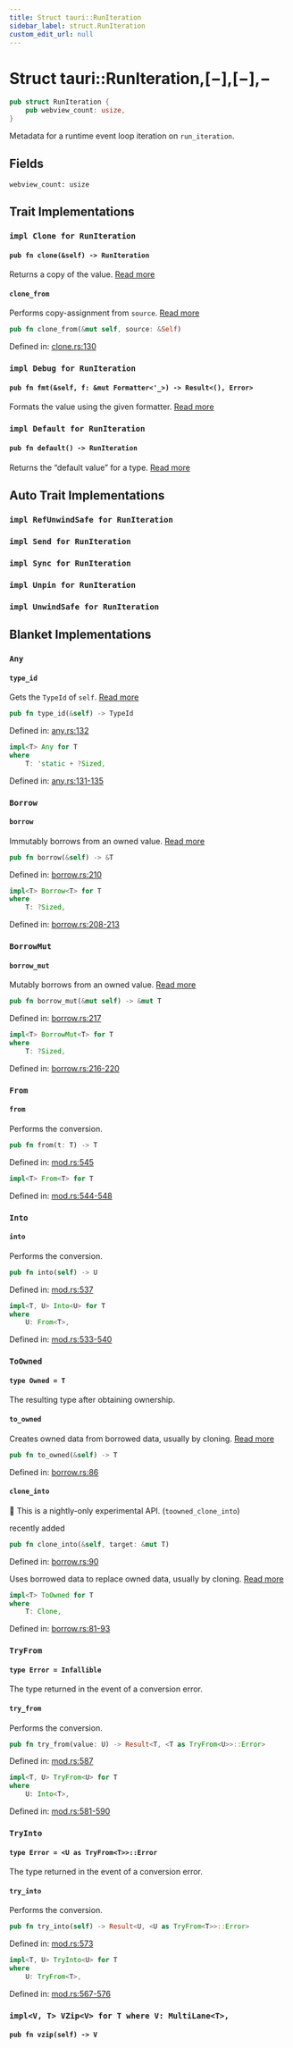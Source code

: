 ```yaml
---
title: Struct tauri::RunIteration
sidebar_label: struct.RunIteration
custom_edit_url: null
---
```


# Struct tauri::RunIteration,\[−],\[−],−

```rs
pub struct RunIteration {
    pub webview_count: usize,
}
```

Metadata for a runtime event loop iteration on `run_iteration`.

## Fields

`webview_count: usize`

## Trait Implementations

### `impl Clone for RunIteration`

#### `pub fn clone(&self) -> RunIteration`

Returns a copy of the value. [Read more](https://doc.rust-lang.org/nightly/core/clone/trait.Clone.html#tymethod.clone)

#### `clone_from`

Performs copy-assignment from `source`. [Read more](https://doc.rust-lang.org/nightly/core/clone/trait.Clone.html#method.clone_from)

```rs
pub fn clone_from(&mut self, source: &Self)
```

Defined in: [clone.rs:130](https://github.com/https://blob/01d4ada/core/tauri/src/https://doc.rust-lang.org/nightly/src/core/clone.rs#L130)

### `impl Debug for RunIteration`

#### `pub fn fmt(&self, f: &mut Formatter<'_>) -> Result<(), Error>`

Formats the value using the given formatter. [Read more](https://doc.rust-lang.org/nightly/core/fmt/trait.Debug.html#tymethod.fmt)

### `impl Default for RunIteration`

#### `pub fn default() -> RunIteration`

Returns the “default value” for a type. [Read more](https://doc.rust-lang.org/nightly/core/default/trait.Default.html#tymethod.default)

## Auto Trait Implementations

### `impl RefUnwindSafe for RunIteration`

### `impl Send for RunIteration`

### `impl Sync for RunIteration`

### `impl Unpin for RunIteration`

### `impl UnwindSafe for RunIteration`

## Blanket Implementations

### `Any`

#### `type_id`

Gets the `TypeId` of `self`. [Read more](https://doc.rust-lang.org/nightly/core/any/trait.Any.html#tymethod.type_id)

```rs
pub fn type_id(&self) -> TypeId
```

Defined in: [any.rs:132](https://github.com/https://blob/01d4ada/core/tauri/src/https://doc.rust-lang.org/nightly/src/core/any.rs#L132)

```rs
impl<T> Any for T 
where
    T: 'static + ?Sized, 
```

Defined in: [any.rs:131-135](https://github.com/https://blob/01d4ada/core/tauri/src/https://doc.rust-lang.org/nightly/src/core/any.rs#L131-135)

### `Borrow`

#### `borrow`

Immutably borrows from an owned value. [Read more](https://doc.rust-lang.org/nightly/core/borrow/trait.Borrow.html#tymethod.borrow)

```rs
pub fn borrow(&self) -> &T
```

Defined in: [borrow.rs:210](https://github.com/https://blob/01d4ada/core/tauri/src/https://doc.rust-lang.org/nightly/src/core/borrow.rs#L210)

```rs
impl<T> Borrow<T> for T 
where
    T: ?Sized, 
```

Defined in: [borrow.rs:208-213](https://github.com/https://blob/01d4ada/core/tauri/src/https://doc.rust-lang.org/nightly/src/core/borrow.rs#L208-213)

### `BorrowMut`

#### `borrow_mut`

Mutably borrows from an owned value. [Read more](https://doc.rust-lang.org/nightly/core/borrow/trait.BorrowMut.html#tymethod.borrow_mut)

```rs
pub fn borrow_mut(&mut self) -> &mut T
```

Defined in: [borrow.rs:217](https://github.com/https://blob/01d4ada/core/tauri/src/https://doc.rust-lang.org/nightly/src/core/borrow.rs#L217)

```rs
impl<T> BorrowMut<T> for T 
where
    T: ?Sized, 
```

Defined in: [borrow.rs:216-220](https://github.com/https://blob/01d4ada/core/tauri/src/https://doc.rust-lang.org/nightly/src/core/borrow.rs#L216-220)

### `From`

#### `from`

Performs the conversion.

```rs
pub fn from(t: T) -> T
```

Defined in: [mod.rs:545](https://github.com/https://blob/01d4ada/core/tauri/src/https://doc.rust-lang.org/nightly/src/core/convert/mod.rs#L545)

```rs
impl<T> From<T> for T
```

Defined in: [mod.rs:544-548](https://github.com/https://blob/01d4ada/core/tauri/src/https://doc.rust-lang.org/nightly/src/core/convert/mod.rs#L544-548)

### `Into`

#### `into`

Performs the conversion.

```rs
pub fn into(self) -> U
```

Defined in: [mod.rs:537](https://github.com/https://blob/01d4ada/core/tauri/src/https://doc.rust-lang.org/nightly/src/core/convert/mod.rs#L537)

```rs
impl<T, U> Into<U> for T 
where
    U: From<T>, 
```

Defined in: [mod.rs:533-540](https://github.com/https://blob/01d4ada/core/tauri/src/https://doc.rust-lang.org/nightly/src/core/convert/mod.rs#L533-540)

### `ToOwned`

#### `type Owned = T`

The resulting type after obtaining ownership.

#### `to_owned`

Creates owned data from borrowed data, usually by cloning. [Read more](https://doc.rust-lang.org/nightly/alloc/borrow/trait.ToOwned.html#tymethod.to_owned)

```rs
pub fn to_owned(&self) -> T
```

Defined in: [borrow.rs:86](https://github.com/https://blob/01d4ada/core/tauri/src/https://doc.rust-lang.org/nightly/src/alloc/borrow.rs#L86)

#### `clone_into`

🔬 This is a nightly-only experimental API. (`toowned_clone_into`)

recently added

```rs
pub fn clone_into(&self, target: &mut T)
```

Defined in: [borrow.rs:90](https://github.com/https://blob/01d4ada/core/tauri/src/https://doc.rust-lang.org/nightly/src/alloc/borrow.rs#L90)

Uses borrowed data to replace owned data, usually by cloning. [Read more](https://doc.rust-lang.org/nightly/alloc/borrow/trait.ToOwned.html#method.clone_into)

```rs
impl<T> ToOwned for T 
where
    T: Clone, 
```

Defined in: [borrow.rs:81-93](https://github.com/https://blob/01d4ada/core/tauri/src/https://doc.rust-lang.org/nightly/src/alloc/borrow.rs#L81-93)

### `TryFrom`

#### `type Error = Infallible`

The type returned in the event of a conversion error.

#### `try_from`

Performs the conversion.

```rs
pub fn try_from(value: U) -> Result<T, <T as TryFrom<U>>::Error>
```

Defined in: [mod.rs:587](https://github.com/https://blob/01d4ada/core/tauri/src/https://doc.rust-lang.org/nightly/src/core/convert/mod.rs#L587)

```rs
impl<T, U> TryFrom<U> for T 
where
    U: Into<T>, 
```

Defined in: [mod.rs:581-590](https://github.com/https://blob/01d4ada/core/tauri/src/https://doc.rust-lang.org/nightly/src/core/convert/mod.rs#L581-590)

### `TryInto`

#### `type Error = <U as TryFrom<T>>::Error`

The type returned in the event of a conversion error.

#### `try_into`

Performs the conversion.

```rs
pub fn try_into(self) -> Result<U, <U as TryFrom<T>>::Error>
```

Defined in: [mod.rs:573](https://github.com/https://blob/01d4ada/core/tauri/src/https://doc.rust-lang.org/nightly/src/core/convert/mod.rs#L573)

```rs
impl<T, U> TryInto<U> for T 
where
    U: TryFrom<T>, 
```

Defined in: [mod.rs:567-576](https://github.com/https://blob/01d4ada/core/tauri/src/https://doc.rust-lang.org/nightly/src/core/convert/mod.rs#L567-576)

### `impl<V, T> VZip<V> for T where V: MultiLane<T>,`

#### `pub fn vzip(self) -> V`
